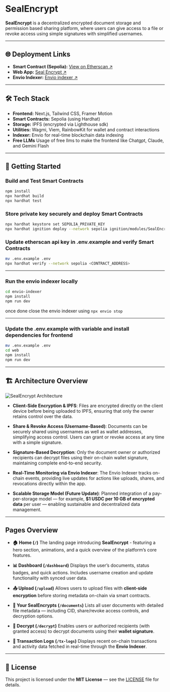 # SealEncrypt

**SealEncrypt** is a decentralized encrypted document storage and permission based sharing platform, where users can give access to a file or revoke access using simple signatures with simplified usernames.

---

## 🌐 Deployment Links

- **Smart Contract (Sepolia):** [View on Etherscan ↗](https://sepolia.etherscan.io/address/0x871395f42AD3dd854EbBd29940e737282bc3395E)
- **Web App:** [Seal Encrypt ↗](https://seal-encrypt.vercel.app)
- **Envio Indexer:** [Envio indexer ↗](https://indexer.dev.hyperindex.xyz/665a790/v1/graphql)

---

## 🛠 Tech Stack

- **Frontend:** Next.js, Tailwind CSS, Framer Motion
- **Smart Contracts:** Sepolia (using Hardhat)
- **Storage:** IPFS (encrypted via Lighthouse sdk)
- **Utilities:** Wagmi, Viem, RainbowKit for wallet and contract interactions
- **Indexer:** Envio for real-time blockchain data indexing
- **Free LLMs** Usage of free llms to make the frontend like Chatgpt, Claude, and Gemini Flash

---

## 🚀 Getting Started

### Build and Test Smart Contracts

```bash
npm install
npx hardhat build
npx hardhat test
```

### Store private key securely and deploy Smart Contracts

```bash
npx hardhat keystore set SEPOLIA_PRIVATE_KEY
npx hardhat ignition deploy --network sepolia ignition/modules/SealEncrypt.ts
```

### Update etherscan api key in .env.example and verify Smart Contracts

```bash
mv .env.example .env
npx hardhat verify --network sepolia <CONTRACT_ADDRESS>
```

---

### Run the envio indexer locally

```bash
cd envio-indexer
npm install
npm run dev
```

once done close the envio indexer using `npx envio stop`

---

### Update the .env.example with variable and install dependencies for frontend

```bash
mv .env.example .env
cd web
npm install
npm run dev
```

---

## 🏗️ Architecture Overview


![SealEncrypt Architecture](./hardhat-example/architecture.png)

- **Client-Side Encryption & IPFS**: Files are encrypted directly on the client device before being uploaded to IPFS, ensuring that only the owner retains control over the data.

- **Share & Revoke Access (Username-Based)**: Documents can be securely shared using usernames as well as wallet addresses, simplifying access control.
  Users can grant or revoke access at any time with a simple signature.

- **Signature-Based Decryption**: Only the document owner or authorized recipients can decrypt files using their on-chain wallet signature, maintaining complete end-to-end security.

- **Real-Time Monitoring via Envio Indexer**: The Envio Indexer tracks on-chain events, providing live updates for actions like uploads, shares, and revocations directly within the app.

- **Scalable Storage Model (Future Update)**: Planned integration of a pay-per-storage model — for example, **$1 USDC per 10 GB of encrypted data** per user — enabling sustainable and decentralized data management.

---

## Pages Overview

- **🏠 Home (`/`)**
  The landing page introducing **SealEncrypt** - featuring a hero section, animations, and a quick overview of the platform’s core features.

- **📊 Dashboard (`/dashboard`)**
  Displays the user’s documents, status badges, and quick actions.
  Includes username creation and update functionality with synced user data.

- **📤 Upload (`/upload`)**
  Allows users to upload files with **client-side encryption** before storing metadata on-chain via smart contracts.

- **📁 Your SealEncrypts (`/documents`)**
  Lists all user documents with detailed file metadata — including CID, share/revoke access controls, and decryption options.

- **🔐 Decrypt (`/decrypt`)**
  Enables users or authorized recipients (with granted access) to decrypt documents using their **wallet signature**.

- **🧾 Transaction Logs (`/tx-logs`)**
  Displays recent on-chain transactions and activity data fetched in real-time through the **Envio Indexer**.

---

## 🧾 License

This project is licensed under the **MIT License** — see the [LICENSE](./LICENSE) file for details.
